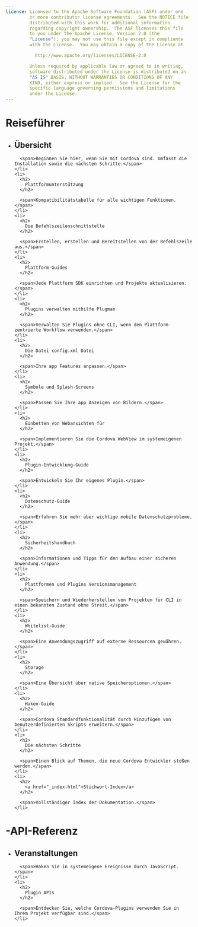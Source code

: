 ```yaml
---
license: Licensed to the Apache Software Foundation (ASF) under one
         or more contributor license agreements.  See the NOTICE file
         distributed with this work for additional information
         regarding copyright ownership.  The ASF licenses this file
         to you under the Apache License, Version 2.0 (the
         "License"); you may not use this file except in compliance
         with the License.  You may obtain a copy of the License at

           http://www.apache.org/licenses/LICENSE-2.0

         Unless required by applicable law or agreed to in writing,
         software distributed under the License is distributed on an
         "AS IS" BASIS, WITHOUT WARRANTIES OR CONDITIONS OF ANY
         KIND, either express or implied.  See the License for the
         specific language governing permissions and limitations
         under the License.
---
```


<div id="home">
  <h1>
    Reiseführer
  </h1>

  <ul>
    <li>
      <h2>
        Übersicht
      </h2>

      <span>Beginnen Sie hier, wenn Sie mit Cordova sind. Umfasst die Installation sowie die nächsten Schritte.</span>
    </li>
    <li>
      <h2>
        Plattformunterstützung
      </h2>

      <span>Kompatibilitätstabelle für alle wichtigen Funktionen.</span>
    </li>
    <li>
      <h2>
        Die Befehlszeilenschnittstelle
      </h2>

      <span>Erstellen, erstellen und Bereitstellen von der Befehlszeile aus.</span>
    </li>
    <li>
      <h2>
        Plattform-Guides
      </h2>

      <span>Jede Plattform SDK einrichten und Projekte aktualisieren.</span>
    </li>
    <li>
      <h2>
        Plugins verwalten mithilfe Plugman
      </h2>

      <span>Verwalten Sie Plugins ohne CLI, wenn den Plattform-zentrierte Workflow verwenden.</span>
    </li>
    <li>
      <h2>
        Die Datei config.xml Datei
      </h2>

      <span>Ihre app Features anpassen.</span>
    </li>
    <li>
      <h2>
        Symbole und Splash-Screens
      </h2>

      <span>Passen Sie Ihre app Anzeigen von Bildern.</span>
    </li>
    <li>
      <h2>
        Einbetten von Webansichten für
      </h2>

      <span>Implementieren Sie die Cordova WebView im systemeigenen Projekt.</span>
    </li>
    <li>
      <h2>
        Plugin-Entwicklung-Guide
      </h2>

      <span>Entwickeln Sie Ihr eigenes Plugin.</span>
    </li>
    <li>
      <h2>
        Datenschutz-Guide
      </h2>

      <span>Erfahren Sie mehr über wichtige mobile Datenschutzprobleme.</span>
    </li>
    <li>
      <h2>
        Sicherheitshandbuch
      </h2>

      <span>Informationen und Tipps für den Aufbau einer sicheren Anwendung.</span>
    </li>
    <li>
      <h2>
        Plattformen und Plugins Versionsmanagement
      </h2>

      <span>Speichern und Wiederherstellen von Projekten für CLI in einen bekannten Zustand ohne Streit.</span>
    </li>
    <li>
      <h2>
        Whitelist-Guide
      </h2>

      <span>Eine Anwendungszugriff auf externe Ressourcen gewähren.</span>
    </li>
    <li>
      <h2>
        Storage
      </h2>

      <span>Eine Übersicht über native Speicheroptionen.</span>
    </li>
    <li>
      <h2>
        Haken-Guide
      </h2>

      <span>Cordova Standardfunktionalität durch Hinzufügen von benutzerdefinierten Skripts erweitern.</span>
    </li>
    <li>
      <h2>
        Die nächsten Schritte
      </h2>

      <span>Einen Blick auf Themen, die neue Cordova Entwickler stoßen werden.</span>
    </li>
    <li>
      <h2>
        <a href="_index.html">Stichwort-Index</a>
      </h2>

      <span>Vollständiger Index der Dokumentation.</span>
    </li>
  </ul>

  <h1>
    -API-Referenz
  </h1>

  <ul>
    <li>
      <h2>
        Veranstaltungen
      </h2>

      <span>Haken Sie in systemeigene Ereignisse durch JavaScript.</span>
    </li>
    <li>
      <h2>
        Plugin APIs
      </h2>

      <span>Entdecken Sie, welche Cordova-Plugins verwenden Sie in Ihrem Projekt verfügbar sind.</span>
    </li>
  </ul>
</div>
